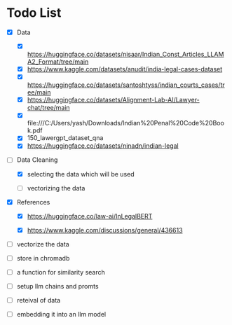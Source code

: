 # Todo List

- [x] Data
    - [x] https://huggingface.co/datasets/nisaar/Indian_Const_Articles_LLAMA2_Format/tree/main
    - [x] https://www.kaggle.com/datasets/anudit/india-legal-cases-dataset
    - [x] https://huggingface.co/datasets/santoshtyss/indian_courts_cases/tree/main
    - [x] https://huggingface.co/datasets/Alignment-Lab-AI/Lawyer-chat/tree/main
    - [x] file:///C:/Users/yash/Downloads/Indian%20Penal%20Code%20Book.pdf
    - [x] 150_lawergpt_dataset_qna
    - [x] https://huggingface.co/datasets/ninadn/indian-legal
- [ ] Data Cleaning
    - [x] selecting the data which will be used
    - [ ] vectorizing the data


- [x] References
    - [x] https://huggingface.co/law-ai/InLegalBERT
    - [x] https://www.kaggle.com/discussions/general/436613


- [ ] vectorize the data
- [ ] store in chromadb
- [ ] a function for similarity search
- [ ] setup llm chains and promts
- [ ] reteival of data

- [ ] embedding it into an llm model
